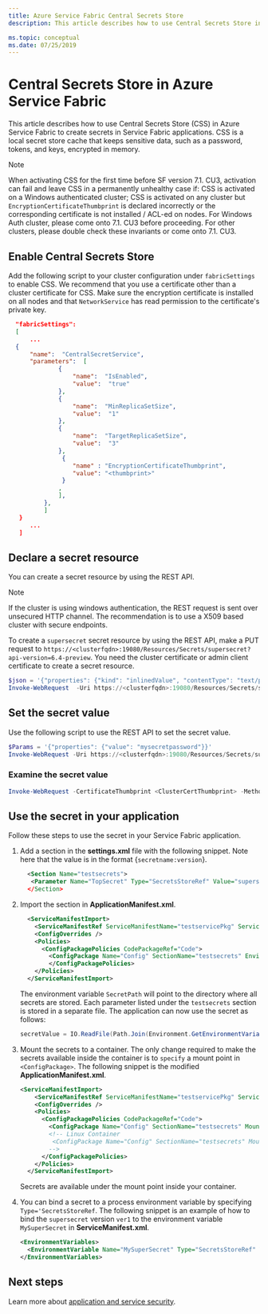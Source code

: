 ```yaml
---
title: Azure Service Fabric Central Secrets Store 
description: This article describes how to use Central Secrets Store in Azure Service Fabric.

ms.topic: conceptual 
ms.date: 07/25/2019
---
```


# Central Secrets Store in Azure Service Fabric 
This article describes how to use Central Secrets Store (CSS) in Azure Service Fabric to create secrets in Service Fabric applications. CSS is a local secret store cache that keeps sensitive data, such as a password, tokens, and keys, encrypted in memory.

  > [!NOTE] 
  > When activating CSS for the first time before SF version 7.1. CU3, activation can fail and leave CSS in a permanently unhealthy case if: CSS is activated on a Windows authenticated cluster; CSS is activated on any cluster but `EncryptionCertificateThumbprint` is declared incorrectly or the corresponding certificate is not installed / ACL-ed on nodes. For Windows Auth cluster, please come onto 7.1. CU3 before proceeding. For other clusters, please double check these invariants or come onto 7.1. CU3.
  
## Enable Central Secrets Store
Add the following script to your cluster configuration under `fabricSettings` to enable CSS. We recommend that you use a certificate other than a cluster certificate for CSS. Make sure the encryption certificate is installed on all nodes and that `NetworkService` has read permission to the certificate's private key.
  ```json
    "fabricSettings": 
    [
        ...
    {
        "name":  "CentralSecretService",
        "parameters":  [
                {
                    "name":  "IsEnabled",
                    "value":  "true"
                },
                {
                    "name":  "MinReplicaSetSize",
                    "value":  "1"
                },
                {
                    "name":  "TargetReplicaSetSize",
                    "value":  "3"
                },
                 {
                    "name" : "EncryptionCertificateThumbprint",
                    "value": "<thumbprint>"
                 }
                ,
                ],
            },
            ]
     }
        ...
     ]
```
## Declare a secret resource
You can create a secret resource by using the REST API.
  > [!NOTE] 
  > If the cluster is using windows authentication, the REST request is sent over unsecured HTTP channel. The recommendation is to use a X509 based cluster with secure endpoints.

To create a `supersecret` secret resource by using the REST API, make a PUT request to `https://<clusterfqdn>:19080/Resources/Secrets/supersecret?api-version=6.4-preview`. You need the cluster certificate or admin client certificate to create a secret resource.

```powershell
$json = '{"properties": {"kind": "inlinedValue", "contentType": "text/plain", "description": "supersecret"}}'
Invoke-WebRequest  -Uri https://<clusterfqdn>:19080/Resources/Secrets/supersecret?api-version=6.4-preview -Method PUT -CertificateThumbprint <CertThumbprint> -Body $json
```

## Set the secret value

Use the following script to use the REST API to set the secret value.
```powershell
$Params = '{"properties": {"value": "mysecretpassword"}}'
Invoke-WebRequest -Uri https://<clusterfqdn>:19080/Resources/Secrets/supersecret/values/ver1?api-version=6.4-preview -Method PUT -Body $Params -CertificateThumbprint <ClusterCertThumbprint>
```
### Examine the secret value
```powershell
Invoke-WebRequest -CertificateThumbprint <ClusterCertThumbprint> -Method POST -Uri "https:<clusterfqdn>/Resources/Secrets/supersecret/values/ver1/list_value?api-version=6.4-preview"
```
## Use the secret in your application

Follow these steps to use the secret in your Service Fabric application.

1. Add a section in the **settings.xml** file with the following snippet. Note here that the value is in the format {`secretname:version`}.

   ```xml
     <Section Name="testsecrets">
      <Parameter Name="TopSecret" Type="SecretsStoreRef" Value="supersecret:ver1"/
     </Section>
   ```

1. Import the section in **ApplicationManifest.xml**.
   ```xml
     <ServiceManifestImport>
       <ServiceManifestRef ServiceManifestName="testservicePkg" ServiceManifestVersion="1.0.0" />
       <ConfigOverrides />
       <Policies>
         <ConfigPackagePolicies CodePackageRef="Code">
           <ConfigPackage Name="Config" SectionName="testsecrets" EnvironmentVariableName="SecretPath" />
           </ConfigPackagePolicies>
       </Policies>
     </ServiceManifestImport>
   ```

   The environment variable `SecretPath` will point to the directory where all secrets are stored. Each parameter listed under the `testsecrets` section is stored in a separate file. The application can now use the secret as follows:
   ```C#
   secretValue = IO.ReadFile(Path.Join(Environment.GetEnvironmentVariable("SecretPath"),  "TopSecret"))
   ```
1. Mount the secrets to a container. The only change required to make the secrets available inside the container is to `specify` a mount point in `<ConfigPackage>`.
The following snippet is the modified **ApplicationManifest.xml**.  

   ```xml
   <ServiceManifestImport>
       <ServiceManifestRef ServiceManifestName="testservicePkg" ServiceManifestVersion="1.0.0" />
       <ConfigOverrides />
       <Policies>
         <ConfigPackagePolicies CodePackageRef="Code">
           <ConfigPackage Name="Config" SectionName="testsecrets" MountPoint="C:\secrets" EnvironmentVariableName="SecretPath" />
           <!-- Linux Container
            <ConfigPackage Name="Config" SectionName="testsecrets" MountPoint="/mnt/secrets" EnvironmentVariableName="SecretPath" />
           -->
         </ConfigPackagePolicies>
       </Policies>
     </ServiceManifestImport>
   ```
   Secrets are available under the mount point inside your container.

1. You can bind a secret to a process environment variable by specifying `Type='SecretsStoreRef`. The following snippet is an example of how to bind the `supersecret` version `ver1` to the environment variable `MySuperSecret` in **ServiceManifest.xml**.

   ```xml
   <EnvironmentVariables>
     <EnvironmentVariable Name="MySuperSecret" Type="SecretsStoreRef" Value="supersecret:ver1"/>
   </EnvironmentVariables>
   ```

## Next steps
Learn more about [application and service security](service-fabric-application-and-service-security.md).
